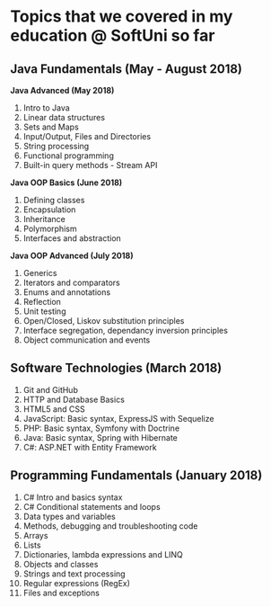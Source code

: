 Topics that we covered in my education @ SoftUni so far
===

## Java Fundamentals (May - August 2018)
**Java Advanced (May 2018)**
1. Intro to Java
2. Linear data structures
3. Sets and Maps
4. Input/Output, Files and Directories
5. String processing
6. Functional programming
7. Built-in query methods - Stream API

**Java OOP Basics (June 2018)**
1. Defining classes
2. Encapsulation
3. Inheritance
4. Polymorphism
5. Interfaces and abstraction

**Java OOP Advanced (July 2018)**
1. Generics
2. Iterators and comparators
3. Enums and annotations
4. Reflection
5. Unit testing
6. Open/Closed, Liskov substitution principles
7. Interface segregation, dependancy inversion principles
8. Object communication and events

## Software Technologies (March 2018)
1. Git and GitHub
2. HTTP and Database Basics
3. HTML5 and CSS
4. JavaScript: Basic syntax, ExpressJS with Sequelize
5. PHP: Basic syntax, Symfony with Doctrine
6. Java: Basic syntax, Spring with Hibernate
7. C#: ASP.NET with Entity Framework

## Programming Fundamentals (January 2018)
1. C# Intro and basics syntax
2. C# Conditional statements and loops
3. Data types and variables
4. Methods, debugging and troubleshooting code
5. Arrays
6. Lists
7. Dictionaries, lambda expressions and LINQ
8. Objects and classes
9. Strings and text processing
10. Regular expressions (RegEx)
11. Files and exceptions

